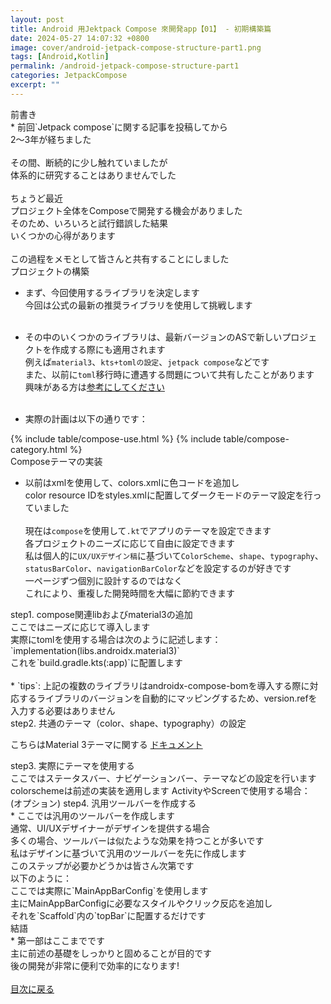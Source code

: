 ```yaml
---
layout: post
title: Android 用Jektpack Compose 來開発app【01】 - 初期構築篇
date: 2024-05-27 14:07:32 +0800
image: cover/android-jetpack-compose-structure-part1.png
tags: [Android,Kotlin]
permalink: /android-jetpack-compose-structure-part1
categories: JetpackCompose
excerpt: ""
---
```


<div class="c-border-content-title-4">前書き</div>
* 前回`Jetpack compose`に関する記事を投稿してから<br>
2〜3年が経ちました<br><br>
その間、断続的に少し触れていましたが<br>
体系的に研究することはありませんでした<br><br>
ちょうど最近<br>
プロジェクト全体をComposeで開発する機会がありました<br>
そのため、いろいろと試行錯誤した結果<br>
いくつかの心得があります<br><br>
この過程をメモとして皆さんと共有することにしました<br>


<div class="c-border-content-title-1">プロジェクトの構築</div>

* まず、今回使用するライブラリを決定します<br>
今回は公式の最新の推奨ライブラリを使用して挑戦します<br><br>

* その中のいくつかのライブラリは、最新バージョンのASで新しいプロジェクトを作成する際にも適用されます<br>
例えば`material3`、`kts+tomlの設定`、`jetpack compose`などです<br>
また、以前に`toml`移行時に遭遇する問題について共有したことがあります<br>
興味がある方は<a href="{{site.baseurl}}/android-upgrade-to-toml-tutorial">参考にしてください</a><br><br>

* 実際の計画は以下の通りです：
<div id="category">
    {% include table/compose-use.html %}
    {% include table/compose-category.html %}
</div>

<div class="c-border-content-title-4">Composeテーマの実装</div>

* 以前はxmlを使用して、colors.xmlに色コードを追加し<br>
color resource IDをstyles.xmlに配置してダークモードのテーマ設定を行っていました<br><br>
現在は`compose`を使用して`.kt`でアプリのテーマを設定できます<br>
各プロジェクトのニーズに応じて自由に設定できます<br>
私は個人的に`UX/UXデザイン稿`に基づいて`ColorScheme`、`shape`、`typography`、`statusBarColor`、`navigationBarColor`などを設定するのが好きです<br>
一ページずつ個別に設計するのではなく<br>
これにより、重複した開発時間を大幅に節約できます<br>


<div class="c-border-content-title-1">step1. compose関連libおよびmaterial3の追加</div>
<script src="https://gist.github.com/waitzShigoto/416e5be6bcc5a0a6221d0fd027a503cb.js"></script>
ここではニーズに応じて導入します<br>
実際にtomlを使用する場合は次のように記述します：`implementation(libs.androidx.material3)`<br>
これを`build.gradle.kts(:app)`に配置します<br><br>
 * `tips`: 上記の複数のライブラリはandroidx-compose-bomを導入する際に対応するライブラリのバージョンを自動的にマッピングするため、version.refを入力する必要はありません<br>
<div class="c-border-content-title-1">step2. 共通のテーマ（color、shape、typography）の設定</div>

こちらはMaterial 3テーマに関する
<a class="link" href="https://github.com/material-components/material-components-android/blob/master/docs/theming/Color.md" data-scroll>ドキュメント</a>

<script src="https://gist.github.com/waitzShigoto/7daaa21db73354b5ea4c6f7a9adefc1e.js"></script>
<script src="https://gist.github.com/waitzShigoto/6315bd0157777d118f0def22f2f7e288.js"></script>

<div class="c-border-content-title-1">step3. 実際にテーマを使用する</div>
ここではステータスバー、ナビゲーションバー、テーマなどの設定を行います<br>
colorschemeは前述の実装を適用します
<script src="https://gist.github.com/waitzShigoto/a94e4b1cde86b6b8789bdd1e89d526ca.js"></script>
ActivityやScreenで使用する場合：<br>
<script src="https://gist.github.com/waitzShigoto/eef8ce349264ca797f6644676a588ffa.js"></script>

<div class="c-border-content-title-1">(オプション) step4. 汎用ツールバーを作成する</div>
* ここでは汎用のツールバーを作成します<br>
通常、UI/UXデザイナーがデザインを提供する場合<br>
多くの場合、ツールバーは似たような効果を持つことが多いです<br>
私はデザインに基づいて汎用のツールバーを先に作成します<br>
このステップが必要かどうかは皆さん次第です<br>
以下のように：<br>
<script src="https://gist.github.com/waitzShigoto/448372236d5ae5dd508b69a3c5e350ac.js"></script>
ここでは実際に`MainAppBarConfig`を使用します<br>
主にMainAppBarConfigに必要なスタイルやクリック反応を追加し<br>
それを`Scaffold`内の`topBar`に配置するだけです
<script src="https://gist.github.com/waitzShigoto/0d011cba78589066d77d921d2e029a5e.js"></script>
<div class="c-border-content-title-4">結語</div>
* 第一部はここまでです<br>
主に前述の基礎をしっかりと固めることが目的です<br>
後の開発が非常に便利で効率的になります!<br><br>
<a class="link" href="#category" data-scroll>目次に戻る</a>
